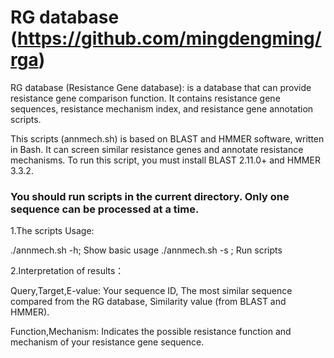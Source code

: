 # RG database (https://github.com/mingdengming/rga)

RG database (Resistance Gene database): is a database that can provide resistance gene comparison function. It contains resistance gene sequences, resistance mechanism index, and resistance gene annotation scripts.

This scripts (annmech.sh) is based on BLAST and HMMER software, written in Bash. It can screen similar resistance genes and annotate resistance mechanisms. To run this script, you must install BLAST 2.11.0+ and HMMER 3.3.2. 

### You should run scripts in the current directory. Only one sequence can be processed at a time.

1.The scripts Usage: 
 
./annmech.sh -h;                     Show basic usage
./annmech.sh -s <Your sequence> ;    Run scripts           

2.Interpretation of results：

Query,Target,E-value: Your sequence ID, The most similar sequence compared from the RG database, Similarity value (from BLAST and HMMER).

Function,Mechanism: Indicates the possible resistance function and mechanism of your resistance gene sequence.


